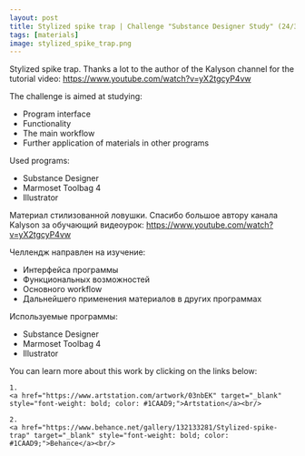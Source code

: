 ```yaml
---
layout: post 
title: Stylized spike trap | Challenge "Substance Designer Study" (24/30)
tags: [materials]
image: stylized_spike_trap.png
---
```


<!--more-->

Stylized spike trap. Thanks a lot to the author of the Kalyson channel for the tutorial video: 
<a href="https://www.youtube.com/watch?v=yX2tgcyP4vw" target="_blank" style="font-weight: bold; color: #1CAAD9;">https://www.youtube.com/watch?v=yX2tgcyP4vw</a><br/>

The challenge is aimed at studying:
- Program interface
- Functionality
- The main workflow
- Further application of materials in other programs

Used programs:
- Substance Designer
- Marmoset Toolbag 4
- Illustrator

Материал стилизованной ловушки. Спасибо большое автору канала Kalyson за обучающий видеоурок: 
<a href="https://www.youtube.com/watch?v=yX2tgcyP4vw" target="_blank" style="font-weight: bold; color: #1CAAD9;">https://www.youtube.com/watch?v=yX2tgcyP4vw</a><br/>

Челлендж направлен на изучение:
- Интерфейса программы
- Функциональных возможностей
- Основного workflow
- Дальнейшего применения материалов в других программах

Используемые программы:
- Substance Designer
- Marmoset Toolbag 4
- Illustrator

You can learn more about this work by clicking on the links below: <br/>

<div>
<!--
	1.
    <a href="https://www.artstation.com/artwork/1nB3wq" target="_blank" style="font-weight: bold; color: #1CAAD9;">Artstation</a><br/>
-->
	
	1.
	<a href="https://www.artstation.com/artwork/03nbEK" target="_blank" style="font-weight: bold; color: #1CAAD9;">Artstation</a><br/>	

	2.
	<a href="https://www.behance.net/gallery/132133281/Stylized-spike-trap" target="_blank" style="font-weight: bold; color: #1CAAD9;">Behance</a><br/>
<!--
	4.
	<a href="https://sketchfab.com/3d-models/sci-fi-knife-5e861cecc971491d8920a2b1fa09f896" target="_blank" style="font-weight: bold; color: #1CAAD9;">Sketchfab</a><br/>	
	5.
	<a href="https://assetstore.unity.com/packages/3d/props/weapons/sci-fi-knife-pbr-142685" target="_blank" style="font-weight: bold; color: #1CAAD9;">Unity asset store</a>
-->	
</div>
